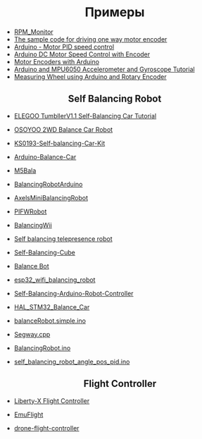 <h1 align="center">Примеры</h1>

- [RPM_Monitor](https://github.com/Saad-Imtiaz/RPM-Monitor)
- [The sample code for driving one way motor encoder](https://wiki.dfrobot.com/Micro_DC_Motor_with_Encoder-SJ01_SKU__FIT0450)
- [Arduino - Motor PID speed control](https://engineer2you.blogspot.com/2016/12/arduino-motor-pid-speed-control.html)
- [Arduino DC Motor Speed Control with Encoder](https://www.electroniclinic.com/arduino-dc-motor-speed-control-with-encoder-arduino-dc-motor-encoder/)
- [Motor Encoders with Arduino](https://andrewjkramer.net/motor-encoders-arduino/)
- [Arduino and MPU6050 Accelerometer and Gyroscope Tutorial](https://howtomechatronics.com/tutorials/arduino/arduino-and-mpu6050-accelerometer-and-gyroscope-tutorial/)
- [Measuring Wheel using Arduino and Rotary Encoder](https://www.circuitschools.com/diy-measuring-wheel-using-arduino-and-rotary-encoder/)

<h2 align="center">Self Balancing Robot</h2>

- [ELEGOO TumbllerV1.1 Self-Balancing Car Tutorial](https://github.com/elegooofficial/ELEGOO-TumbllerV1.1-Self-Balancing-Car-Tutorial)
- [OSOYOO 2WD Balance Car Robot](https://github.com/osoyoo/Osoyoo-development-kits/tree/master/OSOYOO%202WD%20Balance%20Car%20Robot)
- [KS0193-Self-balancing-Car-Kit](https://github.com/keyestudio/KS0193-Self-balancing-Car-Kit)
- [Arduino-Balance-Car](https://github.com/YahboomTechnology/Arduino-Balance-Car)
- [M5Bala](https://github.com/m5stack/M5Bala)
- [BalancingRobotArduino](https://github.com/TKJElectronics/BalancingRobotArduino/tree/a3741fe8e43bb530dd653d5dc4a8c3bbec8d448f)
- [AxelsMiniBalancingRobot](https://github.com/littleningmeng/AxelsMiniBalancingRobot)
- [PIFWRobot](https://github.com/tuannv0898/PIFer)
- [BalancingWii](https://github.com/mahowik/BalancingWii)
- [Self balancing telepresence robot](https://github.com/husarion/self-balancing-telepresence-robot)
- [Self-Balancing-Cube](https://github.com/remrc/Self-Balancing-Cube)
- [Balance Bot](https://github.com/heethesh/Balance-Bot)
- [esp32_wifi_balancing_robot](https://github.com/bluino/esp32_wifi_balancing_robot/tree/4b89780753b002b01a174844d3e9ee0854763616)
- [Self-Balancing-Arduino-Robot-Controller](https://github.com/josealejandro2928/Self-Balancing-Arduino-Robot-Controller)
- [HAL_STM32_Balance_Car](https://github.com/HZ1213825/HAL_STM32_Balance_Car)
- [balanceRobot.simple.ino](https://github.com/UlrikHjort/Arduino-Self-Balancing-Robot-Simple-Complementary-Filter/blob/main/balanceRobot.simple.ino)
- [Segway.cpp](https://github.com/martyg77/rtos/blob/master/src/Segway.cpp)
- [BalancingRobot.ino](https://github.com/awk6873/arduino-BalancingRobot/blob/main/BalancingRobot/BalancingRobot.ino)
- [self_balancing_robot_angle_pos_pid.ino](https://github.com/Aaatresh/self-balancing-robot/blob/master/code/self_balancing_robot_angle_pos_pid/self_balancing_robot_angle_pos_pid.ino)

  <h2 align="center">Flight Controller</h2>

- [Liberty-X Flight Controller](https://github.com/F33RNI/Liberty-X)
- [EmuFlight](https://github.com/emuflight/EmuFlight)
- [drone-flight-controller](https://github.com/lobodol/drone-flight-controller/tree/a05912fda4519d70fb7f154592896026e8e2364b)

